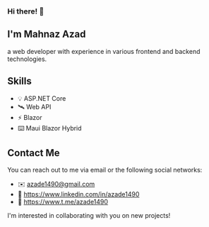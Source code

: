 ### Hi there! 👋
##
## I'm **Mahnaz Azad**
a web developer with experience in various frontend and backend technologies.

## Skills

- 💡 ASP.NET Core
- 🛰️ Web API
- ⚡ Blazor
- ⌨️ Maui Blazor Hybrid


## Contact Me
You can reach out to me via email or the following social networks:

- ✉️ azade1490@gmail.com
- 🔗 https://www.linkedin.com/in/azade1490
- 💬 https://www.t.me/azade1490

I'm interested in collaborating with you on new projects!
